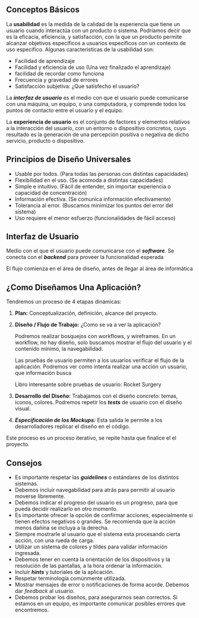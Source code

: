 ## Conceptos Básicos

La **usabilidad** es la medida de la calidad de la experiencia que tiene un usuario cuando interactúa con un producto o sistema. Podríamos decir que es la eficacia, eficiencia, y satisfacción, con la que un producto permite alcanzar objetivos específicos a usuarios específicos con un contexto de uso especifico. Algunas características de la usabilidad son:

- Facilidad de aprendizaje
- Facilidad y eficiencia de uso (Una vez finalizado el aprendizaje)
- facilidad de recordar como funciona
- Frecuencia y gravedad de errores
- Satisfacción subjetiva: ¿Que satisfecho el usuario?

La ***interfaz de usuario*** es el medio con que el usuario puede comunicarse con una máquina, un equipo, o una computadora, y comprende todos los puntos de contacto entre el usuario y el equipo.

La **experiencia de usuario** es el conjunto de factores y elementos relativos a la interacción del usuario, con un entorno o dispositivo concretos, cuyo resultado es la generación de una percepción positiva o negativa de dicho servicio, producto o dispositivo.

## Principios de Diseño Universales

- Usable por todos. (Para todas las personas con distintas capacidades)
- Flexibilidad en el uso. (Se acomoda a distintas capacidades)
- Simple e intuitivo. (Fácil de entender, sin importar experiencia o capacidad de concentración)
- Información efectiva. (Se comunica información efectivamente)
- Tolerancia al error. (Buscamos minimizar los puntos del error del sistema)
- Uso requiere el menor esfuerzo (funcionalidades de fácil acceso)

## Interfaz de Usuario

Medio con el que el usuario puede comunicarse con el ***software***. Se conecta con el ***backend*** para proveer la funcionalidad esperada

El flujo comienza en el área de diseño, antes de llegar al área de informática

## ¿Como Diseñamos Una Aplicación?

Tendremos un proceso de 4 etapas dinámicas:

1. **Plan:** Conceptualización, definición, alcance del proyecto.
2. **Diseño / Flujo de Trabajo:** ¿Como se va a ver la aplicación?

	Podremos realizar bosquejos con workflows, y wireframes. En un workflow, no hay diseño, solo buscamos mostrar el flujo del usuario y el contenido mínimo, la navegabilidad.

	Las pruebas de usuario permiten a los usuarios verificar el flujo de la aplicación. Podremos ver como intenta realizar una acción un usuario, que información busca

	Libro interesante sobre pruebas de usuario: Rocket Surgery

3. **Desarrollo del Diseño:** Trabajamos con el diseño concreto: temas, iconos, colores. Podremos repetir los ***tests*** de usuario con el diseño visual.
4. ***Especificación de los Mockups:*** Esta salida le permite a los desarrolladores replicar el diseño en el código.

Este proceso es un proceso iterativo, se repite hasta que finalice el el proyecto.

## Consejos

- Es importante respetar las ***guidelines*** o estándares de los distintos sistemas.
- Debemos incluir navegabilidad para atrás para permitir al usuario moverse libremente.
- Debemos indicar el progreso del usuario es un progreso, para que pueda decidir realizarlo en otro momento.
- Es importante ofrecer la opción de confirmar acciones, especialmente si tienen efectos negativos o grandes. Se recomienda que la acción menos dañina se incluya a la derecha.
- Siempre mostrarle al usuario que el sistema esta procesando cierta acción, con una rueda de carga.
- Utilizar un sistema de colores y tildes para validar información ingresada.
- Debemos tener en cuenta la orientación de los dispositivos y la resolución de las pantallas, a la hora ordenar la información.
- Incluir ***hints*** y tutoriales de la aplicación.
- Respetar terminología comúnmente utilizada.
- Mostrar mensajes de error o notificaciones de forma acorde. Debemos dar *feedback* al usuario.
- Debemos probar los diseños, para asegurarnos sean correctos. Si estamos en un equipo, es importante comunicar posibles errores que encontremos.

